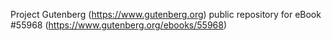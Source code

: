 Project Gutenberg (https://www.gutenberg.org) public repository for
eBook #55968 (https://www.gutenberg.org/ebooks/55968)
